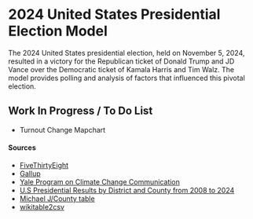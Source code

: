 # 2024 United States Presidential Election Model

The 2024 United States presidential election, held on November 5, 2024, resulted in a victory for the Republican ticket of Donald Trump and JD Vance over the Democratic ticket of Kamala Harris and Tim Walz. The model provides polling and analysis of factors that influenced this pivotal election.

## Work In Progress / To Do List

-   Turnout Change Mapchart

#### Sources

-   [FiveThirtyEight](https://projects.fivethirtyeight.com)
-   [Gallup](https://www.gallup.com/home.aspx)
-   [Yale Program on Climate Change Communication](https://climatecommunication.yale.edu)
-   [U.S Presidential Results by District and County from 2008 to 2024](https://github.com/tonmcg/US_County_Level_Election_Results_08-24)
-   [Michael J/County table](https://en.wikipedia.org/wiki/User:Michael_J/County_table)
-   [wikitable2csv](https://github.com/gambolputty/wikitable2csv)